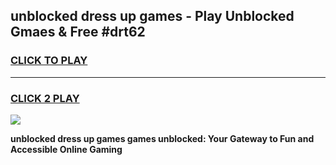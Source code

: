 
## unblocked dress up games - Play Unblocked Gmaes & Free #drt62
<h3>
<a href="https://news.freeplayer.one?title=unblocked_dress_up_games&ref=24F">CLICK TO PLAY</a></h3>
<hr>

<h3>
<a href="https://news.freeplayer.one?title=unblocked_dress_up_games&ref=24F">CLICK 2 PLAY</a>
  
</h3>

<a href="https://news.freeplayer.one?title=unblocked_dress_up_games&ref=24F/"><img src="https://clearcache.store/games.png"></a>


**unblocked dress up games games unblocked: Your Gateway to Fun and Accessible Online Gaming**
